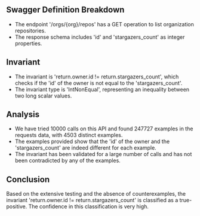 ## Swagger Definition Breakdown
- The endpoint '/orgs/{org}/repos' has a GET operation to list organization repositories.
- The response schema includes 'id' and 'stargazers_count' as integer properties.

## Invariant
- The invariant is 'return.owner.id != return.stargazers_count', which checks if the 'id' of the owner is not equal to the 'stargazers_count'.
- The invariant type is 'IntNonEqual', representing an inequality between two long scalar values.

## Analysis
- We have tried 10000 calls on this API and found 247727 examples in the requests data, with 4503 distinct examples.
- The examples provided show that the 'id' of the owner and the 'stargazers_count' are indeed different for each example.
- The invariant has been validated for a large number of calls and has not been contradicted by any of the examples.

## Conclusion
Based on the extensive testing and the absence of counterexamples, the invariant 'return.owner.id != return.stargazers_count' is classified as a true-positive. The confidence in this classification is very high.
